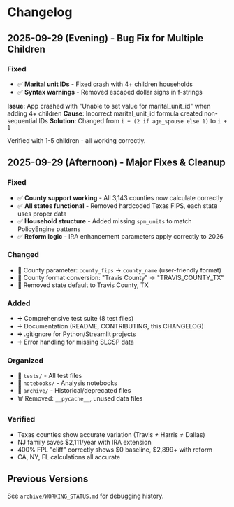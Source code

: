 # Changelog

## 2025-09-29 (Evening) - Bug Fix for Multiple Children

### Fixed
- ✅ **Marital unit IDs** - Fixed crash with 4+ children households
- ✅ **Syntax warnings** - Removed escaped dollar signs in f-strings

**Issue**: App crashed with "Unable to set value for marital_unit_id" when adding 4+ children
**Cause**: Incorrect marital_unit_id formula created non-sequential IDs
**Solution**: Changed from `i + (2 if age_spouse else 1)` to `i + 1`

Verified with 1-5 children - all working correctly.

## 2025-09-29 (Afternoon) - Major Fixes & Cleanup

### Fixed
- ✅ **County support working** - All 3,143 counties now calculate correctly
- ✅ **All states functional** - Removed hardcoded Texas FIPS, each state uses proper data
- ✅ **Household structure** - Added missing `spm_units` to match PolicyEngine patterns
- ✅ **Reform logic** - IRA enhancement parameters apply correctly to 2026

### Changed
- 🔄 County parameter: `county_fips` → `county_name` (user-friendly format)
- 🔄 County format conversion: "Travis County" → "TRAVIS_COUNTY_TX" 
- 🔄 Removed state default to Travis County, TX

### Added
- ➕ Comprehensive test suite (8 test files)
- ➕ Documentation (README, CONTRIBUTING, this CHANGELOG)
- ➕ .gitignore for Python/Streamlit projects
- ➕ Error handling for missing SLCSP data

### Organized
- 📁 `tests/` - All test files
- 📁 `notebooks/` - Analysis notebooks  
- 📁 `archive/` - Historical/deprecated files
- 🗑️ Removed: `__pycache__`, unused data files

### Verified
- Texas counties show accurate variation (Travis ≠ Harris ≠ Dallas)
- NJ family saves $2,111/year with IRA extension
- 400% FPL "cliff" correctly shows $0 baseline, $2,899+ with reform
- CA, NY, FL calculations all accurate

## Previous Versions

See `archive/WORKING_STATUS.md` for debugging history.
